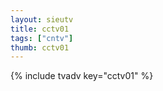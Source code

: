 ```yaml
--- 
layout: sieutv
title: cctv01
tags: ["cntv"]
thumb: cctv01
---
```

{% include tvadv key="cctv01" %}
